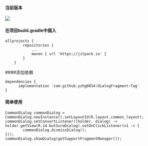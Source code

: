 


#### 当前版本

[![](https://jitpack.io/v/yzhg0854/DialogFragment.svg)](https://jitpack.io/#yzhg0854/DialogFragment)

#### 在项目build.gradle中插入
```
allprojects {
		repositories {
			...
			maven { url 'https://jitpack.io' }
		}
	}
```

####添加依赖

```
dependencies {
	  implementation 'com.github.yzhg0854:DialogFragment:Tag'
}
```

#### 简单使用

```
CommonDialog commonDialog = CommonDialog.newInstance().setLayoutId(R.layout.common_layout);
commonDialog.setConvertListener((holder, dialog) -> holder.getView(R.id.butSureDialog).setOnClickListener(v1 -> {
        commonDialog.dismissDialog();
}));
commonDialog.showDialog(getSupportFragmentManager());
```
